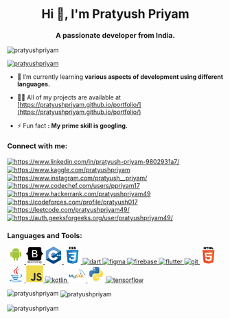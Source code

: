 <h1 align="center">Hi 👋, I'm Pratyush Priyam</h1>
<h3 align="center">A passionate developer from India.</h3>

<p align="left"> <img src="https://komarev.com/ghpvc/?username=pratyushpriyam&label=Profile%20views&color=0e75b6&style=flat" alt="pratyushpriyam" /> </p>

<p align="left"> <a href="h![bg](https://user-images.githubusercontent.com/74448094/216015935-938c296c-9f45-4177-9d46-f218f067dad1.gif)
ttps://github.com/ryo-ma/github-profile-trophy"><img src="https://github-profile-trophy.vercel.app/?username=pratyushpriyam" alt="pratyushpriyam" /></a> </p>

- 🌱 I’m currently learning **various aspects of development using different languages.**

- 👨‍💻 All of my projects are available at [https://pratyushpriyam.github.io/portfolio/](https://pratyushpriyam.github.io/portfolio/)

- ⚡ Fun fact **: My prime skill is googling.**

<h3 align="left">Connect with me:</h3>
<p align="left">
<a href="https://linkedin.com/in/https://www.linkedin.com/in/pratyush-priyam-9802931a7/" target="blank"><img align="center" src="https://raw.githubusercontent.com/rahuldkjain/github-profile-readme-generator/master/src/images/icons/Social/linked-in-alt.svg" alt="https://www.linkedin.com/in/pratyush-priyam-9802931a7/" height="30" width="40" /></a>
<a href="https://kaggle.com/https://www.kaggle.com/pratyushpriyam" target="blank"><img align="center" src="https://raw.githubusercontent.com/rahuldkjain/github-profile-readme-generator/master/src/images/icons/Social/kaggle.svg" alt="https://www.kaggle.com/pratyushpriyam" height="30" width="40" /></a>
<a href="https://instagram.com/https://www.instagram.com/pratyush__priyam/" target="blank"><img align="center" src="https://raw.githubusercontent.com/rahuldkjain/github-profile-readme-generator/master/src/images/icons/Social/instagram.svg" alt="https://www.instagram.com/pratyush__priyam/" height="30" width="40" /></a>
<a href="https://www.codechef.com/users/https://www.codechef.com/users/ppriyam17" target="blank"><img align="center" src="https://cdn.jsdelivr.net/npm/simple-icons@3.1.0/icons/codechef.svg" alt="https://www.codechef.com/users/ppriyam17" height="30" width="40" /></a>
<a href="https://www.hackerrank.com/https://www.hackerrank.com/pratyushpriyam49" target="blank"><img align="center" src="https://raw.githubusercontent.com/rahuldkjain/github-profile-readme-generator/master/src/images/icons/Social/hackerrank.svg" alt="https://www.hackerrank.com/pratyushpriyam49" height="30" width="40" /></a>
<a href="https://codeforces.com/profile/https://codeforces.com/profile/pratyush017" target="blank"><img align="center" src="https://raw.githubusercontent.com/rahuldkjain/github-profile-readme-generator/master/src/images/icons/Social/codeforces.svg" alt="https://codeforces.com/profile/pratyush017" height="30" width="40" /></a>
<a href="https://www.leetcode.com/https://leetcode.com/pratyushpriyam49/" target="blank"><img align="center" src="https://raw.githubusercontent.com/rahuldkjain/github-profile-readme-generator/master/src/images/icons/Social/leet-code.svg" alt="https://leetcode.com/pratyushpriyam49/" height="30" width="40" /></a>
<a href="https://auth.geeksforgeeks.org/user/https://auth.geeksforgeeks.org/user/pratyushpriyam49/" target="blank"><img align="center" src="https://raw.githubusercontent.com/rahuldkjain/github-profile-readme-generator/master/src/images/icons/Social/geeks-for-geeks.svg" alt="https://auth.geeksforgeeks.org/user/pratyushpriyam49/" height="30" width="40" /></a>
</p>

<h3 align="left">Languages and Tools:</h3>
<p align="left"> <a href="https://developer.android.com" target="_blank" rel="noreferrer"> <img src="https://raw.githubusercontent.com/devicons/devicon/master/icons/android/android-original-wordmark.svg" alt="android" width="40" height="40"/> </a> <a href="https://getbootstrap.com" target="_blank" rel="noreferrer"> <img src="https://raw.githubusercontent.com/devicons/devicon/master/icons/bootstrap/bootstrap-plain-wordmark.svg" alt="bootstrap" width="40" height="40"/> </a> <a href="https://www.w3schools.com/cpp/" target="_blank" rel="noreferrer"> <img src="https://raw.githubusercontent.com/devicons/devicon/master/icons/cplusplus/cplusplus-original.svg" alt="cplusplus" width="40" height="40"/> </a> <a href="https://www.w3schools.com/css/" target="_blank" rel="noreferrer"> <img src="https://raw.githubusercontent.com/devicons/devicon/master/icons/css3/css3-original-wordmark.svg" alt="css3" width="40" height="40"/> </a> <a href="https://dart.dev" target="_blank" rel="noreferrer"> <img src="https://www.vectorlogo.zone/logos/dartlang/dartlang-icon.svg" alt="dart" width="40" height="40"/> </a> <a href="https://www.figma.com/" target="_blank" rel="noreferrer"> <img src="https://www.vectorlogo.zone/logos/figma/figma-icon.svg" alt="figma" width="40" height="40"/> </a> <a href="https://firebase.google.com/" target="_blank" rel="noreferrer"> <img src="https://www.vectorlogo.zone/logos/firebase/firebase-icon.svg" alt="firebase" width="40" height="40"/> </a> <a href="https://flutter.dev" target="_blank" rel="noreferrer"> <img src="https://www.vectorlogo.zone/logos/flutterio/flutterio-icon.svg" alt="flutter" width="40" height="40"/> </a> <a href="https://git-scm.com/" target="_blank" rel="noreferrer"> <img src="https://www.vectorlogo.zone/logos/git-scm/git-scm-icon.svg" alt="git" width="40" height="40"/> </a> <a href="https://www.w3.org/html/" target="_blank" rel="noreferrer"> <img src="https://raw.githubusercontent.com/devicons/devicon/master/icons/html5/html5-original-wordmark.svg" alt="html5" width="40" height="40"/> </a> <a href="https://www.java.com" target="_blank" rel="noreferrer"> <img src="https://raw.githubusercontent.com/devicons/devicon/master/icons/java/java-original.svg" alt="java" width="40" height="40"/> </a> <a href="https://developer.mozilla.org/en-US/docs/Web/JavaScript" target="_blank" rel="noreferrer"> <img src="https://raw.githubusercontent.com/devicons/devicon/master/icons/javascript/javascript-original.svg" alt="javascript" width="40" height="40"/> </a> <a href="https://kotlinlang.org" target="_blank" rel="noreferrer"> <img src="https://www.vectorlogo.zone/logos/kotlinlang/kotlinlang-icon.svg" alt="kotlin" width="40" height="40"/> </a> <a href="https://www.mysql.com/" target="_blank" rel="noreferrer"> <img src="https://raw.githubusercontent.com/devicons/devicon/master/icons/mysql/mysql-original-wordmark.svg" alt="mysql" width="40" height="40"/> </a> <a href="https://www.python.org" target="_blank" rel="noreferrer"> <img src="https://raw.githubusercontent.com/devicons/devicon/master/icons/python/python-original.svg" alt="python" width="40" height="40"/> </a> <a href="https://www.tensorflow.org" target="_blank" rel="noreferrer"> <img src="https://www.vectorlogo.zone/logos/tensorflow/tensorflow-icon.svg" alt="tensorflow" width="40" height="40"/> </a> </p>

<p><img align="left" src="https://github-readme-stats.vercel.app/api/top-langs?username=pratyushpriyam&show_icons=true&locale=en&layout=compact" alt="pratyushpriyam" /></p>

<p>&nbsp;<img align="center" src="https://github-readme-stats.vercel.app/api?username=pratyushpriyam&show_icons=true&locale=en" alt="pratyushpriyam" /></p>

<p><img align="center" src="https://github-readme-streak-stats.herokuapp.com/?user=pratyushpriyam&" alt="pratyushpriyam" /></p>
